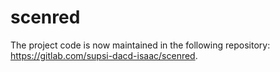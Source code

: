 # scenred

The project code is now maintained in the following repository: https://gitlab.com/supsi-dacd-isaac/scenred.
